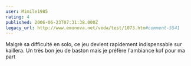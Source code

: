 ```yaml
---
user: Mimile1985
rating: 4
published: 2006-06-23T07:31:38.000Z
legacy_url: http://www.emunova.net/veda/test/1073.htm#comment-5541
---
```

Malgrè sa difficulté en solo, ce jeu devient rapidement indispensable sur kaillera. Un très bon jeu de baston mais je préfère l'ambiance kof pour ma part